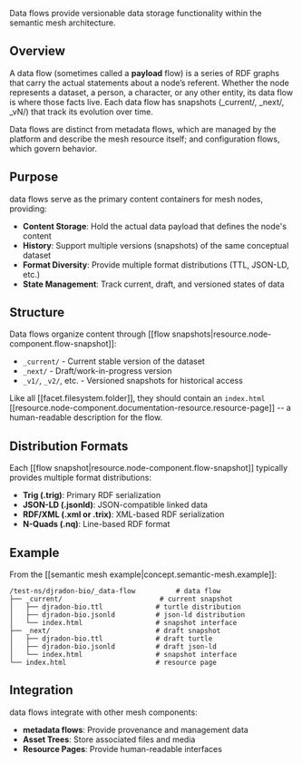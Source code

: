 
Data flows provide versionable data storage functionality within the semantic mesh architecture. 

## Overview

A data flow (sometimes called a __payload__ flow) is a series of RDF graphs that carry the actual statements about a node’s referent. Whether the node represents a dataset, a person, a character, or any other entity, its data flow is where those facts live. Each data flow has snapshots (_current/, _next/, _vN/) that track its evolution over time. 

Data flows are distinct from metadata flows, which are managed by the platform and describe the mesh resource itself; and configuration flows, which govern behavior.


## Purpose

data flows serve as the primary content containers for mesh nodes, providing:

- **Content Storage**: Hold the actual data payload that defines the node's content
- **History**: Support multiple versions (snapshots) of the same conceptual dataset
- **Format Diversity**: Provide multiple format distributions (TTL, JSON-LD, etc.)
- **State Management**: Track current, draft, and versioned states of data

## Structure

Data flows organize content through [[flow snapshots|resource.node-component.flow-snapshot]]:

- `_current/` - Current stable version of the dataset
- `_next/` - Draft/work-in-progress version
- `_v1/`, `_v2/`, etc. - Versioned snapshots for historical access

Like all [[facet.filesystem.folder]], they should contain an `index.html` [[resource.node-component.documentation-resource.resource-page]] -- a human-readable description for the flow.

## Distribution Formats

Each [[flow snapshot|resource.node-component.flow-snapshot]] typically provides multiple format distributions:

- **Trig (.trig)**: Primary RDF serialization
- **JSON-LD (.jsonld)**: JSON-compatible linked data
- **RDF/XML (.xml or .trix)**: XML-based RDF serialization
- **N-Quads (.nq)**: Line-based RDF format

## Example

From the [[semantic mesh example|concept.semantic-mesh.example]]:

```
/test-ns/djradon-bio/_data-flow          # data flow
├── _current/                        # current snapshot
│   ├── djradon-bio.ttl             # turtle distribution
│   ├── djradon-bio.jsonld          # json-ld distribution
│   └── index.html                  # snapshot interface
├── _next/                          # draft snapshot
│   ├── djradon-bio.ttl             # draft turtle
│   ├── djradon-bio.jsonld          # draft json-ld
│   └── index.html                  # snapshot interface
└── index.html                      # resource page
```

## Integration

data flows integrate with other mesh components:

- **metadata flows**: Provide provenance and management data
- **Asset Trees**: Store associated files and media
- **Resource Pages**: Provide human-readable interfaces
